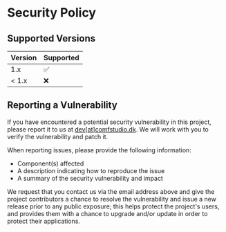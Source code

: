 # Security Policy

## Supported Versions

| Version | Supported          |
| ------- | ------------------ |
| 1.x     | :white_check_mark: |
| < 1.x   | :x:                |

## Reporting a Vulnerability

If you have encountered a potential security vulnerability in this project,
please report it to us at [dev[at]comfstudio.dk](mailto:dev@comfstudio.dk). We will work with you to verify the vulnerability and patch it.

When reporting issues, please provide the following information:

- Component(s) affected
- A description indicating how to reproduce the issue
- A summary of the security vulnerability and impact

We request that you contact us via the email address above and give the project contributors a chance to resolve the vulnerability
and issue a new release prior to any public exposure; this helps protect the project's users,
and provides them with a chance to upgrade and/or update in order to protect their applications.
